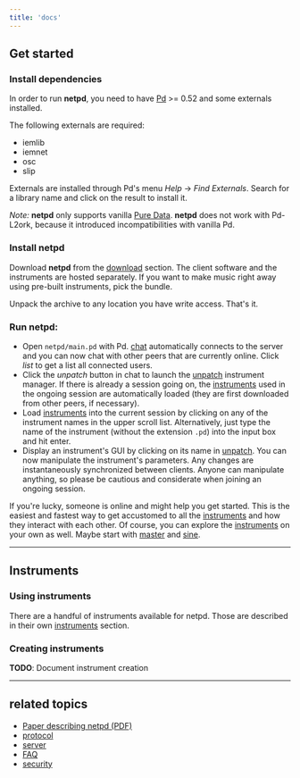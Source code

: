 ```yaml
---
title: 'docs'
---
```


## Get started

### Install dependencies
In order to run **netpd**, you need to have [Pd](http://msp.ucsd.edu/software.html) >= 0.52
and some externals installed.

The following externals are required:
- iemlib
- iemnet
- osc
- slip

Externals are installed through Pd's menu *Help* → *Find Externals*. Search for a
library name and click on the result to install it.

*Note:* **netpd** only supports vanilla [Pure Data](http://msp.ucsd.edu/software.html).
**netpd** does not work with Pd-L2ork, because it introduced incompatibilities with vanilla Pd.

### Install netpd
Download **netpd** from the [download](../download) section. The client software and the
instruments are hosted separately. If you want to make music right away using pre-built
instruments, pick the bundle.

Unpack the archive to any location you have write access. That's it.

### Run netpd:
- Open `netpd/main.pd` with Pd.
  [chat](/docs/chat) automatically connects to the server and you can
  now chat with other peers that are currently online.
  Click *list* to get a list all connected users.
- Click the *unpatch* button in chat to launch
  the [unpatch](../docs/unpatch) instrument manager. If there is already a
  session going on, the [instruments](../instruments) used in the ongoing
  session are automatically loaded (they are first downloaded from other peers,
  if necessary).
- Load [instruments](../instruments) into the current session by clicking on
  any of the instrument names in the upper scroll list.
  Alternatively, just type the name of the instrument (without the
  extension `.pd`) into the input box and hit enter.
- Display an instrument's GUI by clicking on its name in [unpatch](../docs/unpatch).
  You can now manipulate the instrument's parameters. Any changes are instantaneously
  synchronized between clients. Anyone can manipulate anything, so please be
  cautious and considerate when joining an ongoing session.

If you're lucky, someone is online and might help you get started. This is the easiest
and fastest way to get accustomed to all the [instruments](../instruments) and how they
interact with each other. Of course, you can explore the [instruments](../instruments)
on your own as well. Maybe start with [master](../instruments/master) and
[sine](../instruments/sine).

------------------------

## Instruments

### Using instruments

There are a handful of instruments available for netpd. Those are described
in their own [instruments](../instruments) section.

### Creating instruments

**TODO**: Document instrument creation

------------------------

## related topics

- [Paper describing netpd (PDF)](netpd-lac2013-paper.pdf)
- [protocol](../docs/protocol)
- [server](../docs/server)
- [FAQ](../docs/faq)
- [security](../docs/security)



